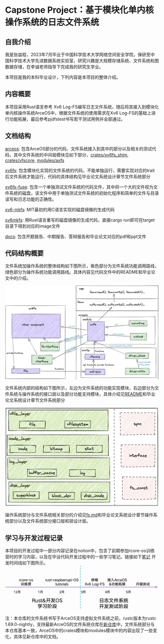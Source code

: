 #  Capstone Project：基于模块化单内核操作系统的日志文件系统
## 自我介绍
我是张益程，2023年7月毕业于中国科学技术大学网络空间安全学院，保研至中国科学技术大学先进数据系统实验室，研究兴趣是大规模存储系统、文件系统和图数据存储，在李诚老师指导下完成我的研究生学业。

本项目是我的本科毕业设计，下列内容是本项目的整体介绍。
## 内容概要
本项目采用Rust语言参考 Xv6 Log-FS编写日志文件系统，随后将其接入到模块化单内核操作系统ArceOS中，根据文件系统的使用需求在Xv6 Log-FS的基础上进行功能拓展，最后参考pjdfstest书写若干测试用例并全部通过。
## 文档结构
[arceos](./arceos/): 包含ArceOS部分的代码、文件系统接入到其中的部分以及相关的测试代码，其中文件系统的中间层模块见如下部分，[crates/xv6fs_shim](./arceos/crates/xv6fs_shim), [crates/vfscore](./arceos/crates/vfscore), [modules/axfs](./arceos/modules/axfs)

[xv6fs](./xv6fs/): 包含模块化实现的文件系统的代码，不能单独运行，需要实现对应的trait后文件系统才能运行，代码的具体结构见毕业论文系统设计章节文件系统部分

[xv6fs-fuse](./xv6fs-fuse/): 包含一个单独测试文件系统的代码文件，其中将一个大的文件视为文件系统的磁盘，该文件中用于单独测试文件系统的初始化程序和简单的文件与目录读写和日志功能的正确性。

[xv6-mkfs](./xv6-mkfs/): MIT最初的用C语言实现的磁盘镜像的生成代码

[xv6mkfs](./xv6mkfs/): 用Rust语言重写的磁盘镜像的生成代码，直接cargo run即可在target目录下得到对应的image文件

[docs](./docs/): 包含开题报告、中期报告、答辩报告和毕业论文对应的pdf和ppt文件

## 代码结构概要

文件系统加操作系统的整体结构如下图所示，紫色部分为文件系统功能调用路线，绿色部分为操作系统功能调用路线。具体内容见代码文件中的README和毕业论文中的介绍。

![FS+OS Structure](graphs/structure.png)

文件系统内部的结构如下图所示，左边为文件系统的功能实现模块，右边部分为文件系统与操作系统的接口层以及部分功能支持模块，具体介绍见[README](./xv6fs/README.md)和毕业论文系统设计章节文件系统部分

![FS Structure](graphs/filesystem.png)

操作系统部分与文件系统相关部分的介绍见[fs.md](./arceos/fs.md)和毕业论文系统设计章节操作系统部分以及文件系统部分接口层和锁设计层。

## 学习与开发过程记录

本项目的开发过程中一部分内容记录在notion中，包含了前期参加rcore-os训练营时的学习内容，以及在毕设代码开发过程中的一些学习笔记。链接如下[笔记](https://silicon-aurora-0f5.notion.site/a176026d8b514658920b3709c8f1f1f3?v=7266118fc7264e5595f36ee8f007a496&pvs=4)
开发时间线如下图所示。
![](graphs/workflow.png)

注：本仓库的文件系统书写于ArceOS支持虚拟文件系统之前，rustc版本为rustc 1.69.0-nightly，支持最新ArceOS的文件系统仓库在[新仓库](https://github.com/zondayc/arceos-with-xv6fs)中，文件系统部分与本仓库基本一致，ArceOS中的crates模块和modules模块中的内容出现了一些变化，具体见新仓库中的文档。
